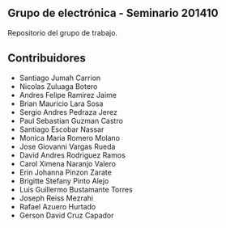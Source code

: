 ## Grupo de electrónica - Seminario 201410

Repositorio del grupo de trabajo.

## Contribuidores

- Santiago Jumah Carrion
- Nicolas Zuluaga Botero
- Andres Felipe Ramirez Jaime
- Brian Mauricio Lara Sosa
- Sergio Andres Pedraza Jerez
- Paul Sebastian Guzman Castro
- Santiago Escobar Nassar
- Monica Maria Romero Molano
- Jose Giovanni Vargas Rueda
- David Andres Rodriguez Ramos
- Carol Ximena Naranjo Valero
- Erin Johanna Pinzon Zarate
- Brigitte Stefany Pinto Alejo
- Luis Guillermo Bustamante Torres
- Joseph Reiss Mezrahi
- Rafael Azuero Hurtado
- Gerson David Cruz Capador


